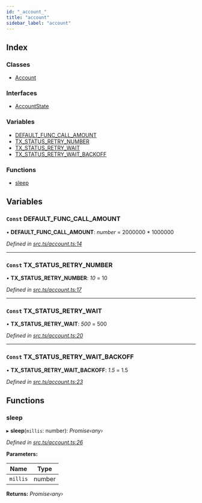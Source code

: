 ```yaml
---
id: "_account_"
title: "account"
sidebar_label: "account"
---
```


## Index

### Classes

* [Account](../classes/_account_.account.md)

### Interfaces

* [AccountState](../interfaces/_account_.accountstate.md)

### Variables

* [DEFAULT_FUNC_CALL_AMOUNT](_account_.md#const-default_func_call_amount)
* [TX_STATUS_RETRY_NUMBER](_account_.md#const-tx_status_retry_number)
* [TX_STATUS_RETRY_WAIT](_account_.md#const-tx_status_retry_wait)
* [TX_STATUS_RETRY_WAIT_BACKOFF](_account_.md#const-tx_status_retry_wait_backoff)

### Functions

* [sleep](_account_.md#sleep)

## Variables

### `Const` DEFAULT_FUNC_CALL_AMOUNT

• **DEFAULT_FUNC_CALL_AMOUNT**: *number* =  2000000 * 1000000

*Defined in [src.ts/account.ts:14](https://github.com/nearprotocol/nearlib/blob/a71bd4f/src.ts/account.ts#L14)*

___

### `Const` TX_STATUS_RETRY_NUMBER

• **TX_STATUS_RETRY_NUMBER**: *10* = 10

*Defined in [src.ts/account.ts:17](https://github.com/nearprotocol/nearlib/blob/a71bd4f/src.ts/account.ts#L17)*

___

### `Const` TX_STATUS_RETRY_WAIT

• **TX_STATUS_RETRY_WAIT**: *500* = 500

*Defined in [src.ts/account.ts:20](https://github.com/nearprotocol/nearlib/blob/a71bd4f/src.ts/account.ts#L20)*

___

### `Const` TX_STATUS_RETRY_WAIT_BACKOFF

• **TX_STATUS_RETRY_WAIT_BACKOFF**: *1.5* = 1.5

*Defined in [src.ts/account.ts:23](https://github.com/nearprotocol/nearlib/blob/a71bd4f/src.ts/account.ts#L23)*

## Functions

###  sleep

▸ **sleep**(`millis`: number): *Promise‹any›*

*Defined in [src.ts/account.ts:26](https://github.com/nearprotocol/nearlib/blob/a71bd4f/src.ts/account.ts#L26)*

**Parameters:**

Name | Type |
------ | ------ |
`millis` | number |

**Returns:** *Promise‹any›*

